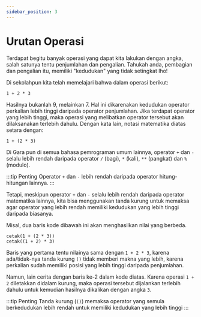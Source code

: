 ```yaml
---
sidebar_position: 3
---
```


# Urutan Operasi

Terdapat begitu banyak operasi yang dapat kita lakukan dengan angka, salah satunya tentu penjumlahan dan pengalian. Tahukah anda, pembagian dan pengalian itu, memiliki "kedudukan" yang tidak setingkat lho!

Di sekolahpun kita telah memelajari bahwa dalam operasi berikut:

```gara
1 + 2 * 3
```

Hasilnya bukanlah 9, melainkan 7. Hal ini dikarenakan kedudukan operator perkalian lebih tinggi daripada operator penjumlahan. Jika terdapat operator yang lebih tinggi, maka operasi yang melibatkan operator tersebut akan dilaksanakan terlebih dahulu. Dengan kata lain, notasi matematika diatas setara dengan:

```gara
1 + (2 * 3)
```

Di Gara pun di semua bahasa pemrograman umum lainnya, operator `+` dan `-` selalu lebih rendah daripada operator `/` (bagi), `*` (kali), `**` (pangkat) dan `%` (modulo).

:::tip Penting
Operator `+` dan `-` lebih rendah daripada operator hitung-hitungan lainnya.
:::


Tetapi, meskipun operator `+` dan `-` selalu lebih rendah daripada operator matematika lainnya, kita bisa menggunakan tanda kurung untuk memaksa agar operator yang lebih rendah memiliki kedudukan yang lebih tinggi daripada biasanya.

Misal, dua baris kode dibawah ini akan menghasilkan nilai yang berbeda.

```gara
cetak(1 + (2 * 3))
cetak((1 + 2) * 3)
```

Baris yang pertama tentu nilainya sama dengan `1 + 2 * 3`, karena ada/tidak-nya tanda kurung `()` tidak memberi makna yang lebih, karena perkalian sudah memiliki posisi yang lebih tinggi daripada penjumlahan.

Namun, lain cerita dengan baris ke-2 dalam kode diatas. Karena operasi `1 + 2` diletakkan didalam kurung, maka operasi tersebut dijalankan terlebih dahulu untuk kemudian hasilnya dikalikan dengan angka `3`.

:::tip Penting
Tanda kurung (`()`) memaksa operator yang semula berkedudukan lebih rendah untuk memiliki kedudukan yang lebih tinggi
:::
